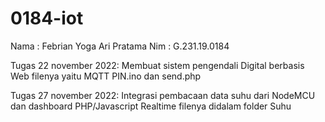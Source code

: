 # 0184-iot
Nama : Febrian Yoga Ari Pratama
Nim : G.231.19.0184

Tugas 22 november 2022: Membuat sistem pengendali Digital berbasis Web filenya yaitu MQTT PIN.ino dan send.php

Tugas 27 november 2022: Integrasi pembacaan data suhu dari NodeMCU dan dashboard PHP/Javascript Realtime filenya didalam folder Suhu
